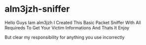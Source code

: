 # alm3jzh-sniffer
Hello Guys Iam alm3jzh I Created This Basic Packet Sniffer With All Requireds To Get Your Victim Informations And Thats It Enjoy 

But clear my responsibility for anything you use incorrectly

